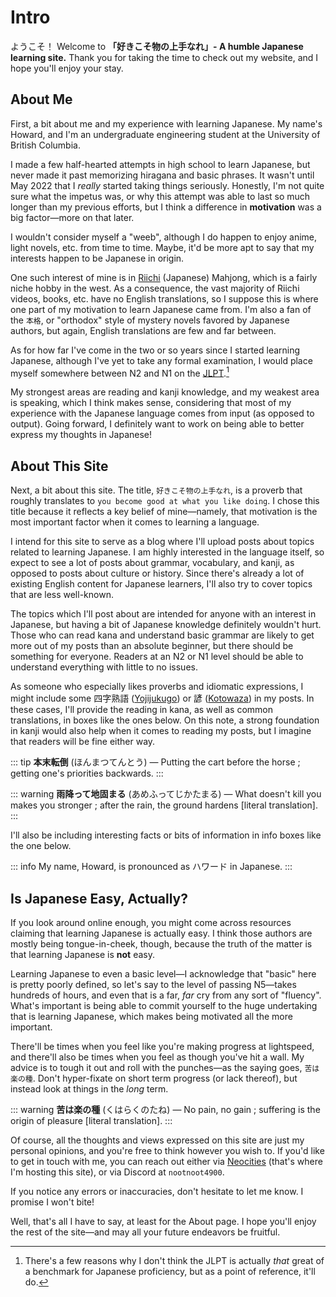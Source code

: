 # Intro

ようこそ！ Welcome to **「好きこそ物の上手なれ」- A humble Japanese learning site.** Thank you for taking the time to check out my website, and I hope you'll enjoy your stay.

## About Me

First, a bit about me and my experience with learning Japanese. My name's Howard, and I'm an undergraduate engineering student at the University of British Columbia. 

I made a few half-hearted attempts in high school to learn Japanese, but never made it past memorizing hiragana and basic phrases. It wasn't until May 2022 that I *really* started taking things seriously. Honestly, I'm not quite sure what the impetus was, or why this attempt was able to last so much longer than my previous efforts, but I think a difference in **motivation** was a big factor—more on that later.

I wouldn't consider myself a "weeb", although I do happen to enjoy anime, light novels, etc. from time to time. Maybe, it'd be more apt to say that my interests happen to be Japanese in origin.

One such interest of mine is in [Riichi](https://en.wikipedia.org/wiki/Japanese_mahjong) (Japanese) Mahjong, which is a fairly niche hobby in the west. As a consequence, the vast majority of Riichi videos, books, etc. have no English translations, so I suppose this is where one part of my motivation to learn Japanese came from. I'm also a fan of the <code>本格</code>, or "orthodox" style of mystery novels favored by Japanese authors, but again, English translations are few and far between. 

As for how far I've come in the two or so years since I started learning Japanese, although I've yet to take any formal examination, I would place myself somewhere between N2 and N1 on the [JLPT](https://www.jlpt.jp/e/).[^1]

[^1]: There's a few reasons why I don't think the JLPT is actually *that* great of a benchmark for Japanese proficiency, but as a point of reference, it'll do.

My strongest areas are reading and kanji knowledge, and my weakest area is speaking, which I think makes sense, considering that most of my experience with the Japanese language comes from input (as opposed to output). Going forward, I definitely want to work on being able to better express my thoughts in Japanese!

## About This Site

Next, a bit about this site. The title, <code>好きこそ物の上手なれ</code>, is a proverb that roughly translates to <code>you become good at what you like doing</code>. I chose this title because it reflects a key belief of mine—namely, that motivation is the most important factor when it comes to learning a language.

I intend for this site to serve as a blog where I'll upload posts about topics related to learning Japanese. I am highly interested in the language itself, so expect to see a lot of posts about grammar, vocabulary, and kanji, as opposed to posts about culture or history. Since there's already a lot of existing English content for Japanese learners, I'll also try to cover topics that are less well-known.

The topics which I'll post about are intended for anyone with an interest in Japanese, but having a bit of Japanese knowledge definitely wouldn't hurt. Those who can read kana and understand basic grammar are likely to get more out of my posts than an absolute beginner, but there should be something for everyone. Readers at an N2 or N1 level should be able to understand everything with little to no issues.

As someone who especially likes proverbs and idiomatic expressions, I might include some 四字熟語 ([Yojijukugo](https://en.wikipedia.org/wiki/Yojijukugo)) or 諺 ([Kotowaza](https://en.wikipedia.org/wiki/Japanese_proverbs)) in my posts. In these cases, I'll provide the reading in kana, as well as common translations, in boxes like the ones below. On this note, a strong foundation in kanji would also help when it comes to reading my posts, but I imagine that readers will be fine either way.

::: tip
**本末転倒** (ほんまつてんとう) — Putting the cart before the horse ; getting one's priorities backwards.
:::

::: warning
**雨降って地固まる** (あめふってじかたまる) — What doesn't kill you makes you stronger ; after the rain, the ground hardens [literal translation].
:::

I'll also be including interesting facts or bits of information in info boxes like the one below.

::: info
My name, Howard, is pronounced as ハワード in Japanese.
:::

## Is Japanese Easy, Actually?

If you look around online enough, you might come across resources claiming that learning Japanese is actually easy. I think those authors are mostly being tongue-in-cheek, though, because the truth of the matter is that learning Japanese is **not** easy.

Learning Japanese to even a basic level—I acknowledge that "basic" here is pretty poorly defined, so let's say to the level of passing N5—takes hundreds of hours, and even that is a far, *far* cry from any sort of "fluency". What's important is being able to commit yourself to the huge undertaking that is learning Japanese, which makes being motivated all the more important.

There'll be times when you feel like you're making progress at lightspeed, and there'll also be times when you feel as though you've hit a wall. My advice is to tough it out and roll with the punches—as the saying goes, <code>苦は楽の種</code>. Don't hyper-fixate on short term progress (or lack thereof), but instead look at things in the *long* term.

::: warning
**苦は楽の種** (くはらくのたね) — No pain, no gain ; suffering is the origin of pleasure [literal translation].
:::

Of course, all the thoughts and views expressed on this site are just my personal opinions, and you're free to think however you wish to. If you'd like to get in touch with me, you can reach out either via [Neocities](https://neocities.org/) (that's where I'm hosting this site), or via Discord at <code>nootnoot4900</code>. 

If you notice any errors or inaccuracies, don't hesitate to let me know. I promise I won't bite!

Well, that's all I have to say, at least for the About page. I hope you'll enjoy the rest of the site—and may all your future endeavors be fruitful.